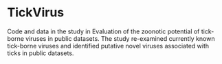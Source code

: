 # TickVirus
Code and data in the study in Evaluation of the zoonotic potential of tick-borne viruses in public datasets. The study re-examined currently known tick-borne viruses and identified putative novel viruses associated with ticks in public datasets. 
